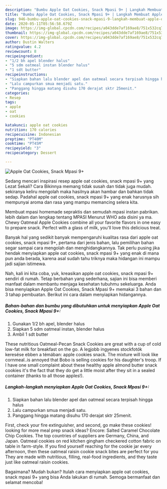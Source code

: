 ```yaml
---
description: "Bumbu Apple Oat Cookies, Snack Mpasi 9+ | Langkah Membuat Apple Oat Cookies, Snack Mpasi 9+ Yang Lezat"
title: "Bumbu Apple Oat Cookies, Snack Mpasi 9+ | Langkah Membuat Apple Oat Cookies, Snack Mpasi 9+ Yang Lezat"
slug: 946-bumbu-apple-oat-cookies-snack-mpasi-9-langkah-membuat-apple-oat-cookies-snack-mpasi-9-yang-lezat
date: 2020-05-11T05:56:58.679Z
image: https://img-global.cpcdn.com/recipes/a043dde7af169ae8/751x532cq70/apple-oat-cookies-snack-mpasi-9-foto-resep-utama.jpg
thumbnail: https://img-global.cpcdn.com/recipes/a043dde7af169ae8/751x532cq70/apple-oat-cookies-snack-mpasi-9-foto-resep-utama.jpg
cover: https://img-global.cpcdn.com/recipes/a043dde7af169ae8/751x532cq70/apple-oat-cookies-snack-mpasi-9-foto-resep-utama.jpg
author: Dustin Walters
ratingvalue: 4.2
reviewcount: 8
recipeingredient:
- "1/2 bh apel blender halus"
- "5 sdm oatmeal instan blender halus"
- "1 sdt butter"
recipeinstructions:
- "Siapkan bahan lalu blender apel dan oatmeal secara terpisah hingga halus"
- "Lalu campurkan smua menjadi satu."
- "Panggang hingga matang disuhu 170 derajat sktr 25menit."
categories:
- Resep
tags:
- apple
- oat
- cookies

katakunci: apple oat cookies 
nutrition: 170 calories
recipecuisine: Indonesian
preptime: "PT40M"
cooktime: "PT45M"
recipeyield: "3"
recipecategory: Dessert

---
```



![Apple Oat Cookies, Snack Mpasi 9+](https://img-global.cpcdn.com/recipes/a043dde7af169ae8/751x532cq70/apple-oat-cookies-snack-mpasi-9-foto-resep-utama.jpg)

Sedang mencari inspirasi resep apple oat cookies, snack mpasi 9+ yang Lezat Sekali? Cara Bikinnya memang tidak susah dan tidak juga mudah. sekiranya keliru mengolah maka hasilnya akan hambar dan bahkan tidak sedap. Padahal apple oat cookies, snack mpasi 9+ yang enak harusnya sih mempunyai aroma dan rasa yang mampu memancing selera kita.

Membuat mpasi homemade sepraktis dan semudah mpasi instan pabrikan. lebih dalam dan lengkap tentang MPASI Menurut WHO ada disini ya ma. Chewy Oatmeal Apple Cookies combine all your favorite flavors in one easy to prepare snack. Perfect with a glass of milk, you&#39;ll love this delicious treat.

Banyak hal yang sedikit banyak mempengaruhi kualitas rasa dari apple oat cookies, snack mpasi 9+, pertama dari jenis bahan, lalu pemilihan bahan segar sampai cara mengolah dan menghidangkannya. Tak perlu pusing jika hendak menyiapkan apple oat cookies, snack mpasi 9+ yang enak di mana pun anda berada, karena asal sudah tahu triknya maka hidangan ini mampu jadi sajian istimewa.


Nah, kali ini kita coba, yuk, kreasikan apple oat cookies, snack mpasi 9+ sendiri di rumah. Tetap berbahan yang sederhana, sajian ini bisa memberi manfaat dalam membantu menjaga kesehatan tubuhmu sekeluarga. Anda bisa menyiapkan Apple Oat Cookies, Snack Mpasi 9+ memakai 3 bahan dan 3 tahap pembuatan. Berikut ini cara dalam menyiapkan hidangannya.

<!--inarticleads1-->

##### Bahan-bahan dan bumbu yang dibutuhkan untuk menyiapkan Apple Oat Cookies, Snack Mpasi 9+:

1. Gunakan 1/2 bh apel, blender halus
1. Siapkan 5 sdm oatmeal instan, blender halus
1. Ambil 1 sdt butter


These nutritious Oatmeal-Pecan Snack Cookies are great with a cup of cold low-fat milk for breakfast on the go. A legjobb ingyenes stockfotók keresése ebben a témában: apple cookies snack. The mixture will look like cornmeal..is annoyed that Bobo is selling cookies for his daughter&#39;s troop. If I have one small complaint about these healthy apple almond butter snack cookies it&#39;s the fact that they do get a little moist after they sit in a sealed container (thanks to all those apples!). 

<!--inarticleads2-->

##### Langkah-langkah menyiapkan Apple Oat Cookies, Snack Mpasi 9+:

1. Siapkan bahan lalu blender apel dan oatmeal secara terpisah hingga halus
1. Lalu campurkan smua menjadi satu.
1. Panggang hingga matang disuhu 170 derajat sktr 25menit.


First, check your fire extinguisher, and second, go make these cookies! looking for more meal prep snack ideas? Encore: Salted Caramel Chocolate Chip Cookies. The top countries of suppliers are Germany, China, and Japan. Oatmeal cookies on red kitchen gingham checkered cotton fabric on table in farm-style. If you find yourself reaching for the cookie jar every afternoon, then these oatmeal raisin cookie snack bites are perfect for you They are made with nutritious, filling, real-food ingredients, and they taste just like oatmeal raisin cookies. 

Bagaimana? Mudah bukan? Itulah cara menyiapkan apple oat cookies, snack mpasi 9+ yang bisa Anda lakukan di rumah. Semoga bermanfaat dan selamat mencoba!
